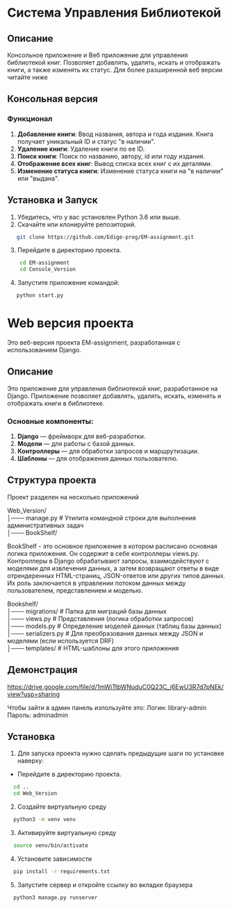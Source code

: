 # Система Управления Библиотекой

## Описание

Консольное приложение и Веб приложение для управления библиотекой книг. Позволяет добавлять, удалять, искать и отображать книги, а также изменять их статус. Для более разширенной веб версии читайте ниже

## Консольная версия

### Функционал

1. **Добавление книги**: Ввод названия, автора и года издания. Книга получает уникальный ID и статус "в наличии".
2. **Удаление книги**: Удаление книги по ее ID.
3. **Поиск книги**: Поиск по названию, автору, id или году издания.
4. **Отображение всех книг**: Вывод списка всех книг с их деталями.
5. **Изменение статуса книги**: Изменение статуса книги на "в наличии" или "выдана".

## Установка и Запуск

1. Убедитесь, что у вас установлен Python 3.6 или выше.
2. Скачайте или клонируйте репозиторий.
```bash
   git clone https://github.com/Edige-prog/EM-assignment.git
```
3. Перейдите в директорию проекта.
```bash
    cd EM-assignment
    cd Console_Version
````
4. Запустите приложение командой:

```bash
   python start.py
```



# Web версия проекта

Это веб-версия проекта EM-assignment, разработанная с использованием Django.

## Описание

Это приложение для управления библиотекой книг, разработанное на Django. Приложение позволяет добавлять, удалять, искать, изменять и отображать книги в библиотеке.



### Основные компоненты:

1. **Django** — фреймворк для веб-разработки.
2. **Модели** — для работы с базой данных.
3. **Контроллеры** — для обработки запросов и маршрутизации.
4. **Шаблоны** — для отображения данных пользователю.


## Структура проекта

Проект разделен на несколько приложений

Web_Version/      
│─── manage.py # Утилита командной строки для выполнения административных задач  
│─── BookShelf/

BookShelf - это основное приложение в котором расписано основная логика приложения. Он содержит в себе контроллеры views.py. Контроллеры в Django обрабатывают запросы, взаимодействуют с моделями для извлечения данных, а затем возвращают ответы в виде отрендеренных HTML-страниц, JSON-ответов или других типов данных. Их роль заключается в управлении потоком данных между пользователем, представлением и моделью.

Bookshelf/  
│─── migrations/ # Папка для миграций базы данных  
│─── views.py   # Представления (логика обработки запросов)  
│─── models.py  # Определение моделей данных (таблиц базы данных)   
│─── serializers.py  # Для преобразования данных между JSON и моделями (если используется DRF)   
│─── templates/ # HTML-шаблоны для этого приложения  


## Демонстрация

https://drive.google.com/file/d/1mWiTtbWNuduC0Q23C_j6EwU3R7d7pNEk/view?usp=sharing


Чтобы зайти в админ панель изпользуйте это:
Логин: library-admin
Пароль: adminadmin

## Установка

1) Для запуска проекта нужно сделать предыдущие шаги по установке наверху:

- Перейдите в директорию проекта.
```bash
  cd ..
  cd Web_Version
````
2) Создайте виртуальную среду

```bash
  python3 -m venv venv
````

3) Активируйте виртуальную среду

```bash
  source venv/bin/activate
````
4) Установите зависимости

```bash
  pip install -r requirements.txt
````

5) Запустите сервер и откройте ссылку во вкладке браузера

```bash
  python3 manage.py runserver
````
